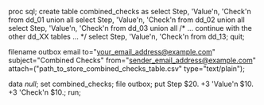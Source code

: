 proc sql;
    create table combined_checks as 
    select Step, 'Value'n, 'Check'n from dd_01
    union all
    select Step, 'Value'n, 'Check'n from dd_02
    union all
    select Step, 'Value'n, 'Check'n from dd_03
    union all
    /* ... continue with the other dd_XX tables ... */
    select Step, 'Value'n, 'Check'n from dd_13;
quit;

filename outbox email to="your_email_address@example.com"
                    subject="Combined Checks"
                    from="sender_email_address@example.com"
                    attach=("path_to_store_combined_checks_table.csv" type="text/plain");

data _null_;
    set combined_checks;
    file outbox;
    put Step $20. +3 'Value'n $10. +3 'Check'n $10.;
run;
